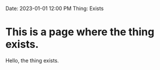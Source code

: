 Date: 2023-01-01 12:00 PM
Thing: Exists

# This is a page where the thing exists.

Hello, the thing exists.